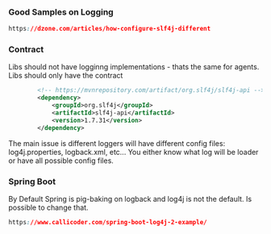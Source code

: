### Good Samples on Logging 
```css
https://dzone.com/articles/how-configure-slf4j-different 
```

### Contract
Libs should not have logginng implementations - thats the same for agents. 
Libs should only have the contract
```xml
        <!-- https://mvnrepository.com/artifact/org.slf4j/slf4j-api -->
        <dependency>
            <groupId>org.slf4j</groupId>
            <artifactId>slf4j-api</artifactId>
            <version>1.7.31</version>
        </dependency>
```
The main issue is different loggers will have different config files: log4j.properties, logback.xml, etc... 
You either know what log will be loader or have all possible config files. 

### Spring Boot

By Default Spring is pig-baking on logback and log4j is not the default. Is possible to change that. 
```css
https://www.callicoder.com/spring-boot-log4j-2-example/
```
